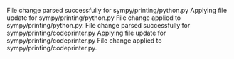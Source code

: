 File change parsed successfully for sympy/printing/python.py
Applying file update for sympy/printing/python.py
File change applied to sympy/printing/python.py.
File change parsed successfully for sympy/printing/codeprinter.py
Applying file update for sympy/printing/codeprinter.py
File change applied to sympy/printing/codeprinter.py.
